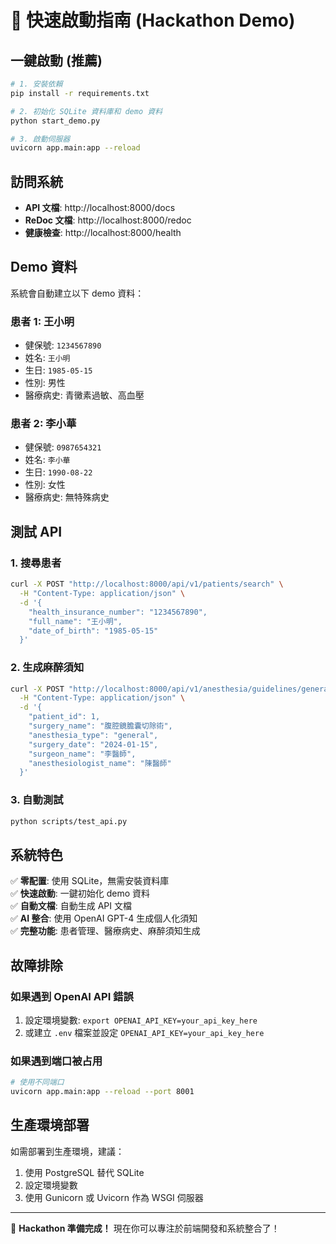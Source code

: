 # 🚀 快速啟動指南 (Hackathon Demo)

## 一鍵啟動 (推薦)

```bash
# 1. 安裝依賴
pip install -r requirements.txt

# 2. 初始化 SQLite 資料庫和 demo 資料
python start_demo.py

# 3. 啟動伺服器
uvicorn app.main:app --reload
```

## 訪問系統

- **API 文檔**: http://localhost:8000/docs
- **ReDoc 文檔**: http://localhost:8000/redoc
- **健康檢查**: http://localhost:8000/health

## Demo 資料

系統會自動建立以下 demo 資料：

### 患者 1: 王小明
- 健保號: `1234567890`
- 姓名: `王小明`
- 生日: `1985-05-15`
- 性別: 男性
- 醫療病史: 青黴素過敏、高血壓

### 患者 2: 李小華
- 健保號: `0987654321`
- 姓名: `李小華`
- 生日: `1990-08-22`
- 性別: 女性
- 醫療病史: 無特殊病史

## 測試 API

### 1. 搜尋患者
```bash
curl -X POST "http://localhost:8000/api/v1/patients/search" \
  -H "Content-Type: application/json" \
  -d '{
    "health_insurance_number": "1234567890",
    "full_name": "王小明",
    "date_of_birth": "1985-05-15"
  }'
```

### 2. 生成麻醉須知
```bash
curl -X POST "http://localhost:8000/api/v1/anesthesia/guidelines/generate" \
  -H "Content-Type: application/json" \
  -d '{
    "patient_id": 1,
    "surgery_name": "腹腔鏡膽囊切除術",
    "anesthesia_type": "general",
    "surgery_date": "2024-01-15",
    "surgeon_name": "李醫師",
    "anesthesiologist_name": "陳醫師"
  }'
```

### 3. 自動測試
```bash
python scripts/test_api.py
```

## 系統特色

✅ **零配置**: 使用 SQLite，無需安裝資料庫  
✅ **快速啟動**: 一鍵初始化 demo 資料  
✅ **自動文檔**: 自動生成 API 文檔  
✅ **AI 整合**: 使用 OpenAI GPT-4 生成個人化須知  
✅ **完整功能**: 患者管理、醫療病史、麻醉須知生成  

## 故障排除

### 如果遇到 OpenAI API 錯誤
1. 設定環境變數: `export OPENAI_API_KEY=your_api_key_here`
2. 或建立 `.env` 檔案並設定 `OPENAI_API_KEY=your_api_key_here`

### 如果遇到端口被占用
```bash
# 使用不同端口
uvicorn app.main:app --reload --port 8001
```

## 生產環境部署

如需部署到生產環境，建議：
1. 使用 PostgreSQL 替代 SQLite
2. 設定環境變數
3. 使用 Gunicorn 或 Uvicorn 作為 WSGI 伺服器

---

🎯 **Hackathon 準備完成！** 現在你可以專注於前端開發和系統整合了！
